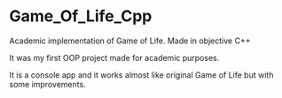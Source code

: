 # Game_Of_Life_Cpp
Academic implementation of Game of Life. Made in objective C++

It was my first OOP project made for academic purposes. 

It is a console app and it works almost like original Game of Life but with some improvements.
